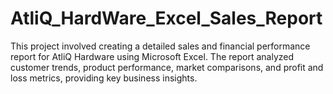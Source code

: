 # AtliQ_HardWare_Excel_Sales_Report
This project involved creating a detailed sales and financial performance report for AtliQ Hardware using Microsoft Excel. The report analyzed customer trends, product performance, market comparisons, and profit and loss metrics, providing key business insights.
